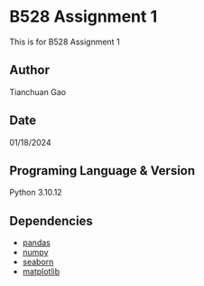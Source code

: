 # B528 Assignment 1

This is for B528 Assignment 1

## Author

Tianchuan Gao

## Date

01/18/2024

## Programing Language & Version
Python 3.10.12

## Dependencies
* [pandas](https://pandas.pydata.org/)
* [numpy](https://numpy.org/)
* [seaborn](https://seaborn.pydata.org/)
* [matplotlib](https://matplotlib.org/)
